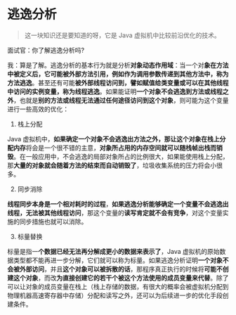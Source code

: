 # 逃逸分析

> 这一块知识还是要知道的呀，它是 Java 虚拟机中比较前沿优化的技术。

面试官：你了解逃逸分析吗?

我：算是了解。逃逸分析的基本行为就是分析**对象动态作用域**：当一个对**象在方法中被定义后，它可能被外部方法引用，例如作为调用参数传递到其他方法中，称为方法逃逸**。甚至还有可能**被外部线程访问到，譬如赋值给类变量或可以在其他线程中访问的实例变量，称为线程逃逸**。如果能证明**一个对象不会逃逸到方法或线程之外**，也就是**别的方法或线程无法通过任何途径访问到这个对象**，则可能为这个变量进行一些高效的优化：

1. 栈上分配

Java 虚拟机中，**如果确定一个对象不会逃逸出方法之外，那让这个对象在栈上分配内存**将会是一个很不错的主意，**对象所占用的内存空间就可以随栈帧出栈而销毁**。在一般应用中，不会逃逸的局部对象所占的比例很大，如果能使用栈上分配，那**大量的对象就会随着方法的结束而自动销毁了**，垃圾收集系统的压力将会小很多。

2. 同步消除

**线程同步本身是一个相对耗时的过程**，**如果逃逸分析能够确定一个变量不会逃逸出线程，无法被其他线程访问**，那这个变量的**读写肯定就不会有竞争**，对这个变量实施的同步措施也就可以消除。

3. 标量替换

标量是指一**个数据已经无法再分解成更小的数据来表示了**，Java 虚拟机的原始数据类型都不能再进一步分解，它们就可以称为标量。如果逃逸分析证明**一个对象不会被外部访问**，并且**这个对象可以被拆散的话**，那程序真正执行的时候将**可能不创建这个对象**，而改**为直接创建它的若干个被这个方法使用的成员变量来代替**。除了可以让对象的成员变量在栈上（栈上存储的数据，有很大的概率会被虚拟机分配到物理机器高速寄存器中存储）分配和读写之外，还可以为后续进一步的优化手段创建条件。
